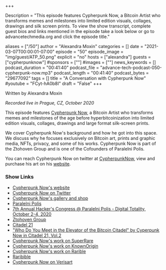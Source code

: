 +++

Description = "This episode features Cypherpunk Now, a Bitcoin Artist who transforms memes and milestones into limited edition visuals, collages, drawings and silk screen prints. To view the show transcript, complete guest bios and links mentioned in the episode take a look below or go to advancetechmedia.org and click the episode title."

aliases = ["/50"]
author = "Alexandra Moxin"
categories = []
date = "2021-03-07T00:00:01-07:00"
episode = "50"
episode_image = "img/guest/ATP_50.png"
explicit = "no"
hosts = ["alexandra"]
guests = ["cypherpunknow"]
#sponsors = [""]
#images = [""]
news_keywords = []
podcast_duration = "00:41:40"
podcast_file = "advance-tech-podcast-050-cypherpunk-now.mp3"
podcast_length = "00:41:40"
podcast_bytes = "29677092"
tags = []
title = "A Conversation with Cypherpunk Now"
#youtube = "FCyt-hA0b8I"
draft = "False"
+++

Written by Alexandra Moxin

<i>Recorded live in Prague, CZ, October 2020</i>

This episode features [Cypherpunk Now](https://www.cypherpunknow.com/), a Bitcoin Artist who transforms memes and milestones of the age before hyperbitcoinization into limited edition visuals, collages, drawings and large format silk-screen prints.

We cover Cypherpunk Now's background and how he got into this space. We discuss why he focuses exclusively on Bitcoin art, prints and graphic media, NFTs, privacy, and some of his works. Cypherpunk Now is part of the Ztohoven Group and is one of the Cofounders of Paralelni Polis. 

You can reach Cypherpunk Now on twitter at [CypherpunkNow](https://twitter.com/CypherpunkNow), view and purchase his art on his [website](https://www.cypherpunknow.com/).

### Show Links

* [Cypherpunk Now's website](https://www.cypherpunknow.com/)
* [Cypherpunk Now on Twitter](https://twitter.com/CypherpunkNow)
* [Cypherpunk Now's gallery and shop](https://www.cypherpunknow.com/category/artgallery/#category-products-wrapper)
* [Paralelni Polis](https://www.paralelnipolis.cz/)
* [7th Annual Hacker's Congress @ Paralelni Polis - Digital Totality, October 2-4, 2020](https://digital-totality.hcpp.cz/)
* [Ztohoven Group](https://www.ztohoven.cz/)
* [Citadel 21](https://shop.citadel21.com/)
* ["Who Do You Meet in the Elevator of the Bitcoin Citadel" by Cyperpunk Now in Citadel 21, Vol.2](https://www.citadel21.com/who-do-you-meet-in-the-elevator-of-the-bitcoin-citadel)
* [Cypherpunk Now's work on SuperRare](https://superrare.co/cypherpunknow)
* [Cypherpunk Now's work on KnownOrigin](https://knownorigin.io/cypherpunknow)
* [Cypherpunk Now's work on Rarible](https://app.rarible.com/cypherpunknow?tab=collectibles)
* [Raribible](https://www.cypherpunknow.com/section/nft/raribible/)
* [Cypherpunk Now on Verisart](https://verisart.com/works/775dc763-68e4-41ea-943a-45cb7abf293c)